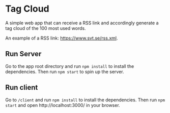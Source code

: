 # Tag Cloud

A simple web app that can receive a RSS link and accordingly
generate a tag cloud of the 100 most used words. 

An example of a RSS link:
https://www.svt.se/rss.xml.

## Run Server
Go to the app root directory and run ```npm install``` to install the dependencies. Then run ```npm start``` to spin up the server.

## Run client
Go to ```/client``` and run ```npm install``` to install the dependencies. Then run ```npm start``` and open http://localhost:3000/ in your browser.